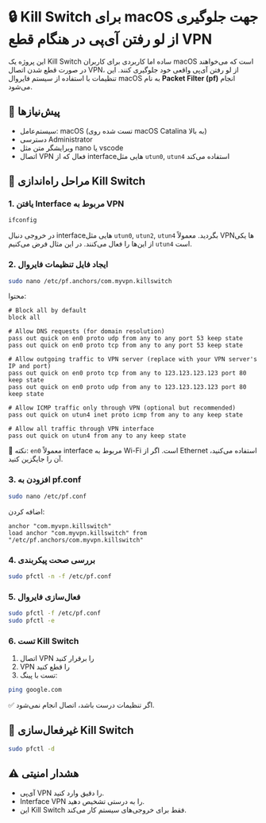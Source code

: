 
# 🔒 Kill Switch برای macOS جهت جلوگیری از لو رفتن آی‌پی در هنگام قطع VPN

این پروژه یک Kill Switch ساده اما کاربردی برای کاربران macOS است که می‌خواهند در صورت قطع شدن اتصال VPN، از لو رفتن آی‌پی واقعی خود جلوگیری کنند. این تنظیمات با استفاده از سیستم فایروال macOS به نام **Packet Filter (pf)** انجام می‌شود.

## 📌 پیش‌نیازها

- سیستم‌عامل: macOS (تست شده روی macOS Catalina به بالا)
- دسترسی Administrator
- ویرایشگر متن مثل nano یا vscode
- اتصال VPN فعال که از interfaceهایی مثل `utun0`, `utun4` استفاده می‌کند

## 🧰 مراحل راه‌اندازی Kill Switch

### 1. یافتن Interface مربوط به VPN

```bash
ifconfig
```

در خروجی دنبال interfaceهایی مثل `utun0`, `utun2`, `utun4` بگردید. معمولاً VPNها یکی از این‌ها را فعال می‌کنند. در این مثال فرض می‌کنیم `utun4` است.

### 2. ایجاد فایل تنظیمات فایروال

```bash
sudo nano /etc/pf.anchors/com.myvpn.killswitch
```

محتوا:

```pf
# Block all by default
block all

# Allow DNS requests (for domain resolution)
pass out quick on en0 proto udp from any to any port 53 keep state
pass out quick on en0 proto tcp from any to any port 53 keep state

# Allow outgoing traffic to VPN server (replace with your VPN server's IP and port)
pass out quick on en0 proto tcp from any to 123.123.123.123 port 80 keep state
pass out quick on en0 proto udp from any to 123.123.123.123 port 80 keep state

# Allow ICMP traffic only through VPN (optional but recommended)
pass out quick on utun4 inet proto icmp from any to any keep state

# Allow all traffic through VPN interface
pass out quick on utun4 from any to any keep state
```

🔁 نکته: `en0` معمولاً interface مربوط به Wi-Fi است. اگر از Ethernet استفاده می‌کنید، آن را جایگزین کنید.

### 3. افزودن به pf.conf

```bash
sudo nano /etc/pf.conf
```

اضافه کردن:

```pf
anchor "com.myvpn.killswitch"
load anchor "com.myvpn.killswitch" from "/etc/pf.anchors/com.myvpn.killswitch"
```

### 4. بررسی صحت پیکربندی

```bash
sudo pfctl -n -f /etc/pf.conf
```

### 5. فعال‌سازی فایروال

```bash
sudo pfctl -f /etc/pf.conf
sudo pfctl -e
```

### 6. تست Kill Switch

1. اتصال VPN را برقرار کنید
2. VPN را قطع کنید
3. تست با پینگ:

```bash
ping google.com
```

✅ اگر تنظیمات درست باشد، اتصال انجام نمی‌شود.

## 🚫 غیرفعال‌سازی Kill Switch

```bash
sudo pfctl -d
```

## ⚠️ هشدار امنیتی

- آی‌پی VPN را دقیق وارد کنید.
- Interface VPN را به درستی تشخیص دهید.
- این Kill Switch فقط برای خروجی‌های سیستم کار می‌کند.
